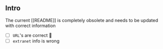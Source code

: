 
## Intro

The current [[README]] is completely obsolete and needs to be updated with correct information

- [ ] `URL`'s are correct 🔽
- [ ] `extranet` info is wrong
